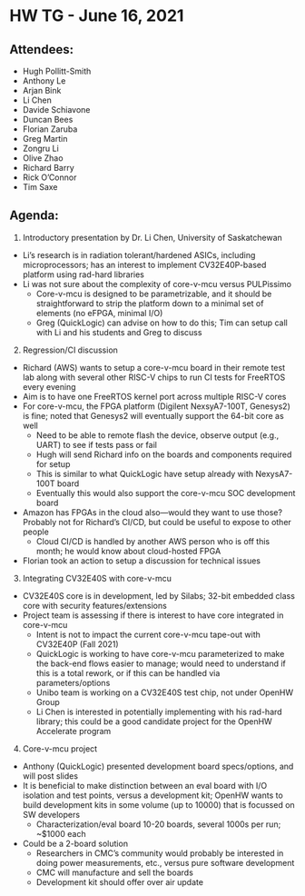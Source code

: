 # HW TG - June 16, 2021

## Attendees:
- Hugh Pollitt-Smith
- Anthony Le
- Arjan Bink
- Li Chen
- Davide Schiavone
- Duncan Bees
- Florian Zaruba
- Greg Martin
- Zongru Li
- Olive Zhao
- Richard Barry
- Rick O’Connor
- Tim Saxe

## Agenda:
1. Introductory presentation by Dr. Li Chen, University of Saskatchewan
  * Li’s research is in radiation tolerant/hardened ASICs, including microprocessors; has an interest to implement CV32E40P-based platform using rad-hard libraries
  * Li was not sure about the complexity of core-v-mcu versus PULPissimo
    * Core-v-mcu is designed to be parametrizable, and it should be straightforward to strip the platform down to a minimal set of elements (no eFPGA, minimal I/O)
    * Greg (QuickLogic) can advise on how to do this; Tim can setup call with Li and his students and Greg to discuss
2. Regression/CI discussion
  * Richard (AWS) wants to setup a core-v-mcu board in their remote test lab along with several other RISC-V chips to run CI tests for FreeRTOS every evening
  * Aim is to have one FreeRTOS kernel port across multiple RISC-V cores
  * For core-v-mcu, the FPGA platform (Digilent NexsyA7-100T, Genesys2) is fine; noted that Genesys2 will eventually support the 64-bit core as well
    * Need to be able to remote flash the device, observe output (e.g., UART) to see if tests pass or fail
    * Hugh will send Richard info on the boards and components required for setup
    * This is similar to what QuickLogic have setup already with NexysA7-100T board
    * Eventually this would also support the core-v-mcu SOC development board
  * Amazon has FPGAs in the cloud also—would they want to use those? Probably not for Richard’s CI/CD, but could be useful to expose to other people
    * Cloud CI/CD is handled by another AWS person who is off this month; he would know about cloud-hosted FPGA
  * Florian took an action to setup a discussion for technical issues
3. Integrating CV32E40S with core-v-mcu
  * CV32E40S core is in development, led by Silabs; 32-bit embedded class core with security features/extensions
  * Project team is assessing if there is interest to have core integrated in core-v-mcu
    * Intent is not to impact the current core-v-mcu tape-out with CV32E40P (Fall 2021)
    * QuickLogic is working to have core-v-mcu parameterized to make the back-end flows easier to manage; would need to understand if this is a total rework, or if this can be handled via parameters/options
    * Unibo team is working on a CV32E40S test chip, not under OpenHW Group
    * Li Chen is interested in potentially implementing with his rad-hard library; this could be a good candidate project for the OpenHW Accelerate program
4. Core-v-mcu project
  * Anthony (QuickLogic) presented development board specs/options, and will post slides
  * It is beneficial to make distinction between an eval board with  I/O isolation and test points, versus a development kit; OpenHW wants to build development kits in some volume (up to 10000) that is focussed on SW developers
    * Characterization/eval board 10-20 boards, several 1000s per run; ~$1000 each
  * Could be a 2-board solution
    * Researchers in CMC’s community would probably be interested in doing power measurements, etc., versus pure software development
    * CMC will manufacture and sell the boards
    * Development kit should offer over air update
